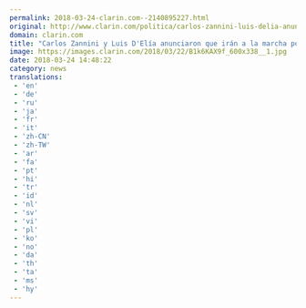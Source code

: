 ```yaml
---
permalink: 2018-03-24-clarin.com--2140895227.html
original: http://www.clarin.com/politica/carlos-zannini-luis-delia-anunciaron-iran-marcha-dia-memoria_0_SkgwwR7qz.html
domain: clarin.com
title: "Carlos Zannini y Luis D'Elía anunciaron que irán a la marcha por el Día de la Memoria"
image: https://images.clarin.com/2018/03/22/B1k6KAX9f_600x338__1.jpg
date: 2018-03-24 14:48:22
category: news
translations: 
 - 'en'
 - 'de'
 - 'ru'
 - 'ja'
 - 'fr'
 - 'it'
 - 'zh-CN'
 - 'zh-TW'
 - 'ar'
 - 'fa'
 - 'pt'
 - 'hi'
 - 'tr'
 - 'id'
 - 'nl'
 - 'sv'
 - 'vi'
 - 'pl'
 - 'ko'
 - 'no'
 - 'da'
 - 'th'
 - 'ta'
 - 'ms'
 - 'hy'
---
```


